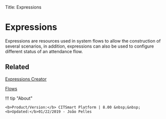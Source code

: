 Title: Expressions

# Expressions

Expressions are resources used in system flows to allow the construction of several scenarios, in addition, expressions can also be used to configure different status of an attendance flow.

## Related

[Expressions Creator][1]  

[Flows][2]

[1]:/en-us/citsmart-esp-8/platform-administration/flow-maintenance/expressions-creator.html
[2]:/en-us/citsmart-esp-8/platform-administration/flow-maintenance/flows.html


!!! tip "About"

    <b>Product/Version:</b> CITSmart Platform | 8.00 &nbsp;&nbsp;
    <b>Updated:</b>01/22/2019 - João Pelles  
	